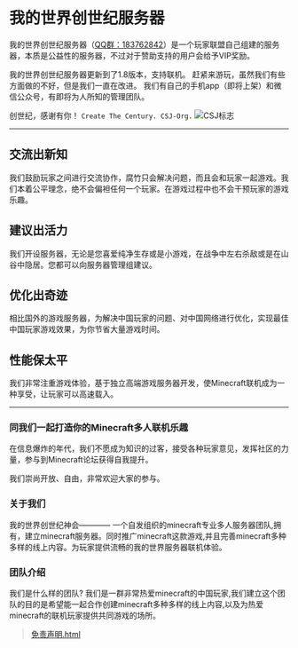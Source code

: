 # 我的世界创世纪服务器

我的世界创世纪服务器（[QQ群：183762842](http://shang.qq.com/wpa/qunwpa?idkey=48597168828155a7e5b0dcde21f70195eb87f86e63b49173e1369137c8de2603)）是一个玩家联盟自己组建的服务器，本质是公益性的服务器，不过对于赞助支持的用户会给予VIP奖励。

我的世界创世纪服务器更新到了1.8版本，支持联机。
赶紧来游玩，虽然我们有些方面做的不好，但是我们一直在改进。
我们有自己的手机app（即将上架）和微信公众号，有即将为人所知的管理团队。

创世纪，感谢有你！
`Create The Century. CSJ-Org.`
![CSJ标志](https://minecraftcsj.github.io/\assests\pic\png\QQ图片20160915231755.png)


----------


## 交流出新知

我们鼓励玩家之间进行交流协作，腐竹只会解决问题，而且会和玩家一起游戏。我们本着公平理念，绝不会偏袒任何一个玩家。在游戏过程中也不会干预玩家的游戏乐趣。

## 建议出活力

我们开设服务器，无论是您喜爱纯净生存或是小游戏，在战争中左右杀敌或是在山谷中隐居。您都可以向服务器管理组建议。

## 优化出奇迹

相比国外的游戏服务器，为解决中国玩家的问题、对中国网络进行优化，实现最佳中国玩家游戏效果，为你节省大量游戏时间。

## 性能保太平

我们非常注重游戏体验，基于独立高端游戏服务器开发，使Minecraft联机成为一种享受，让玩家可以高速载入。


----------


### 同我们一起打造你的Minecraft多人联机乐趣

在信息爆炸的年代，我们不愿成为知识的过客，接受各种玩家意见，发挥社区的力量，参与到Minecraft论坛获得自我提升。

我们崇尚开放、自由，非常欢迎大家的参与。


### 关于我们

我的世界创世纪神会———— 一个自发组织的minecraft专业多人服务器团队,拥有，建立minecraft服务器。同时推广minecraft这款游戏,并且完善minecraft多种多样的线上内容。为玩家提供流畅的我的世界服务器联机体验。

### 团队介绍

我们是什么样的团队? 我们是一群非常热爱minecraft的中国玩家,我们建立这个团队的目的是希望能一起合作创建minecraft多种多样的线上内容,以及为热爱minecraft的联机玩家提供共同游戏的场所。
> [免责声明.html](mianzeshengming.html)
